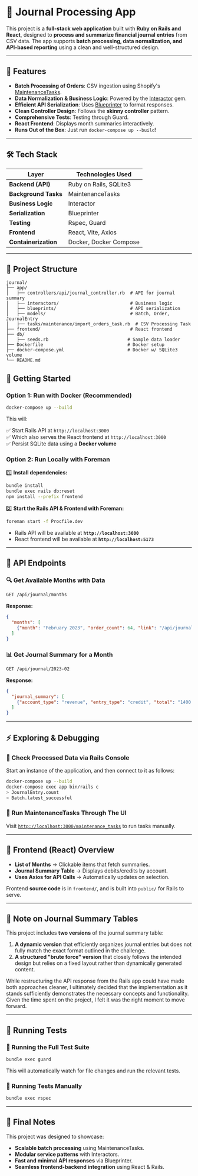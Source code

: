 # 📘 Journal Processing App

This project is a **full-stack web application** built with **Ruby on Rails and React**, designed to **process and summarize financial journal entries** from CSV data. The app supports **batch processing, data normalization, and API-based reporting** using a clean and well-structured design.

---

## 🚀 Features

- **Batch Processing of Orders**: CSV ingestion using Shopify's [MaintenanceTasks](https://github.com/Shopify/maintenance_tasks).
- **Data Normalization & Business Logic**: Powered by the [Interactor](https://github.com/collectiveidea/interactor) gem.
- **Efficient API Serialization**: Uses [Blueprinter](https://github.com/procore-oss/blueprinter) to format responses.
- **Clean Controller Design**: Follows the **skinny controller** pattern.
- **Comprehensive Tests**: Testing through Guard.
- **React Frontend**: Displays month summaries interactively.
- **Runs Out of the Box**: Just run `docker-compose up --build`!

---

## 🛠️ Tech Stack

| Layer | Technologies Used |
|---|---|
| **Backend (API)** | Ruby on Rails, SQLite3 |
| **Background Tasks** | MaintenanceTasks |
| **Business Logic** | Interactor |
| **Serialization** | Blueprinter |
| **Testing** | Rspec, Guard |
| **Frontend** | React, Vite, Axios |
| **Containerization** | Docker, Docker Compose |

---

## 📂 Project Structure

```plaintext
journal/
├── app/
│   ├── controllers/api/journal_controller.rb  # API for journal summary
│   ├── interactors/                           # Business logic
│   ├── blueprints/                            # API serialization
│   ├── models/                                # Batch, Order, JournalEntry
│   ├── tasks/maintenance/import_orders_task.rb  # CSV Processing Task
├── frontend/                                  # React frontend
├── db/
│   ├── seeds.rb                              # Sample data loader
├── Dockerfile                                # Docker setup
├── docker-compose.yml                        # Docker w/ SQLite3 volume
└── README.md
```

## 🔧 Getting Started

### **Option 1: Run with Docker** (Recommended)
```sh
docker-compose up --build
```
This will:

✅ Start Rails API at `http://localhost:3000`  
✅ Which also serves the React frontend at `http://localhost:3000`  
✅ Persist SQLite data using a **Docker volume**

### **Option 2: Run Locally with Foreman**

1️⃣ **Install dependencies:**
```sh
bundle install
bundle exec rails db:reset
npm install --prefix frontend
```

2️⃣ **Start the Rails API & Frontend with Foreman:**
```sh
foreman start -f Procfile.dev
```
- Rails API will be available at **`http://localhost:3000`**
- React frontend will be available at **`http://localhost:5173`**

---

## 📡 API Endpoints

### 🔍 Get Available Months with Data
```sh
GET /api/journal/months
```
**Response:**
```json
{
  "months": [
    {"month": "February 2023", "order_count": 64, "link": "/api/journal/2023-02"}
  ]
}
```

### 📊 Get Journal Summary for a Month
```sh
GET /api/journal/2023-02
```
**Response:**
```json
{
  "journal_summary": [
    {"account_type": "revenue", "entry_type": "credit", "total": "1400.25"}
  ]
}
```

---

## ⚡ Exploring & Debugging

### 🔹 Check Processed Data via Rails Console
Start an instance of the application, and then connect to it as follows:

```sh
docker-compose up --build
docker-compose exec app bin/rails c
> JournalEntry.count
> Batch.latest_successful
```

### 🔹 Run MaintenanceTasks Through The UI
Visit [`http://localhost:3000/maintenance_tasks`](http://localhost:3000/maintenance_tasks) to run tasks manually.

---

## 🎨 Frontend (React) Overview

- **List of Months** → Clickable items that fetch summaries.
- **Journal Summary Table** → Displays debits/credits by account.
- **Uses Axios for API Calls** → Automatically updates on selection.

Frontend **source code** is in `frontend/`, and is built into `public/` for Rails to serve.

---

## 📝 Note on Journal Summary Tables

This project includes **two versions** of the journal summary table:

1. **A dynamic version** that efficiently organizes journal entries but does not fully match the exact format outlined in the challenge.
2. **A structured "brute force" version** that closely follows the intended design but relies on a fixed layout rather than dynamically generated content.

While restructuring the API response from the Rails app could have made both approaches cleaner, I ultimately decided that the implementation as it stands sufficiently demonstrates the necessary concepts and functionality. Given the time spent on the project, I felt it was the right moment to move forward.

---

## 🧪 Running Tests

### 🔹 Running the Full Test Suite
```sh
bundle exec guard
```
This will automatically watch for file changes and run the relevant tests.

### 🔹 Running Tests Manually
```sh
bundle exec rspec
```

---

## 🎯 Final Notes
This project was designed to showcase:
- **Scalable batch processing** using MaintenanceTasks.
- **Modular service patterns** with Interactors.
- **Fast and minimal API responses** via Blueprinter.
- **Seamless frontend-backend integration** using React & Rails.
